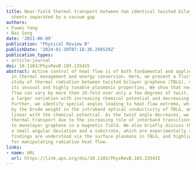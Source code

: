 ```yaml
---
title: Near-field thermal transport between two identical twisted bilayer graphene
  sheets separated by a vacuum gap
authors:
- Fuwei Yang
- Bai Song
date: '2021-06-09'
publication: "Physical Review B"
publishDate: '2024-01-30T07:16:36.298539Z'
publication_types:
- article-journal
doi: 10.1103/PhysRevB.103.235415
abstract: Active control of heat flow is of both fundamental and applied interest
  in thermal management and energy conversion. Here, we present a fluctuational electrodynamic
  study of thermal radiation between twisted bilayer graphene (TBLG), motivated by
  its unusual and highly tunable plasmonic properties. We show that near-field heat
  flow can vary by more than 10-fold over only a few degrees of twist, and observe
  a larger variation with increasing chemical potential and decreasing temperature.
  Further, we identify special angles leading to heat flow extrema, which are dictated
  by the Drude weight in the intraband optical conductivity of TBLG, and are roughly
  linear with the chemical potential. As the twist angle decreases, we observe multiband
  thermal transport due to the increasing role of interband transitions, in analogy
  to monolayer graphene in a magnetic field. We also briefly discuss the effect of
  a small angular deviation and a substrate, which are experimentally relevant. Our
  findings are understood via the surface plasmons in TBLG, and highlight its potential
  for manipulating radiative heat flow.
links:
- name: URL
  url: https://link.aps.org/doi/10.1103/PhysRevB.103.235415
---
```

